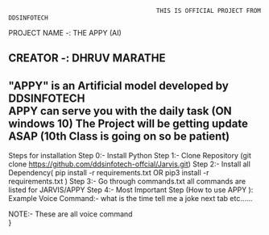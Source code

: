                                              THIS IS OFFICIAL PROJECT FROM DDSINFOTECH 

PROJECT NAME -:  THE APPY (AI)

CREATOR -: DHRUV MARATHE
 -----------------------------------------------------------------
"APPY" is an Artificial model developed by DDSINFOTECH  
APPY can serve you with the daily task  (ON windows 10)
The Project will be getting update ASAP (10th Class is going on so be patient)
-------------------------------------------------------------------
Steps for installation
	Step 0:- Install Python 
	Step 1:- Clone Repository (git clone https://github.com/ddsinfotech-offcial/Jarvis.git)
	Step 2:- Install all Dependency( pip install -r requirements.txt  OR pip3 install -r requirements.txt )
	Step 3:- Go through commands.txt all commands are listed for JARVIS/APPY 
	Step 4:- Most Important Step (How to use APPY ):	
            Example Voice Command:-
             what is the time
                   tell me a joke 
                   next tab
                   etc......
	 
	 
NOTE:- These are all voice command 				
}
